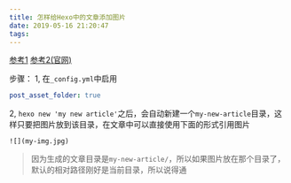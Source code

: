 ```yaml
---
title: 怎样给Hexo中的文章添加图片
date: 2019-05-16 21:20:47
tags:
---
```


[参考1][1]  [参考2(官网)][2]

步骤：
1, 在`_config.yml`中启用
```yaml
post_asset_folder: true
```
2, `hexo new 'my new article'`之后，会自动新建一个`my-new-article`目录，这样只要把图片放到该目录，在文章中可以直接使用下面的形式引用图片
```
![](my-img.jpg)
```
  > 因为生成的文章目录是`my-new-article/`，所以如果图片放在那个目录了，默认的相对路径刚好是当前目录，所以说得通


[1]: https://yanyinhong.github.io/2017/05/02/How-to-insert-image-in-hexo-post/
[2]: https://hexo.io/docs/asset-folders.html
